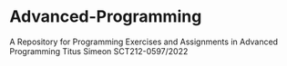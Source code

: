# Advanced-Programming
A Repository for Programming Exercises and Assignments in Advanced Programming 
Titus Simeon SCT212-0597/2022
